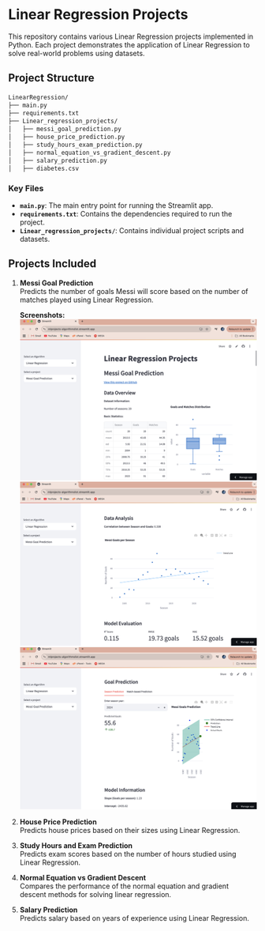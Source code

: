 # Linear Regression Projects

This repository contains various Linear Regression projects implemented in Python. Each project demonstrates the application of Linear Regression to solve real-world problems using datasets.

## Project Structure

```
LinearRegression/
├── main.py
├── requirements.txt
├── Linear_regression_projects/
│   ├── messi_goal_prediction.py
│   ├── house_price_prediction.py
│   ├── study_hours_exam_prediction.py
│   ├── normal_equation_vs_gradient_descent.py
│   ├── salary_prediction.py
│   ├── diabetes.csv
```

### Key Files
- **`main.py`**: The main entry point for running the Streamlit app.
- **`requirements.txt`**: Contains the dependencies required to run the project.
- **`Linear_regression_projects/`**: Contains individual project scripts and datasets.

## Projects Included

1. **Messi Goal Prediction**  
   Predicts the number of goals Messi will score based on the number of matches played using Linear Regression.

   **Screenshots:**
   ![Messi Goal Distribution](screenshots/leo1.png)
   ![Goal Prediction Model](screenshots/leo2.png)
   ![Model Performance Metrics](screenshots/leo3.png)

2. **House Price Prediction**  
   Predicts house prices based on their sizes using Linear Regression.

3. **Study Hours and Exam Prediction**  
   Predicts exam scores based on the number of hours studied using Linear Regression.

4. **Normal Equation vs Gradient Descent**  
   Compares the performance of the normal equation and gradient descent methods for solving linear regression.

5. **Salary Prediction**  
   Predicts salary based on years of experience using Linear Regression.
